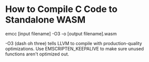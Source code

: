 # How to Compile C Code to Standalone WASM
emcc [input filename] -O3 -o [output filename].wasm

-O3 (dash oh three) tells LLVM to compile with production-quality optimizations. Use EMSCRIPTEN_KEEPALIVE to make sure unused functions aren't optimized out. 